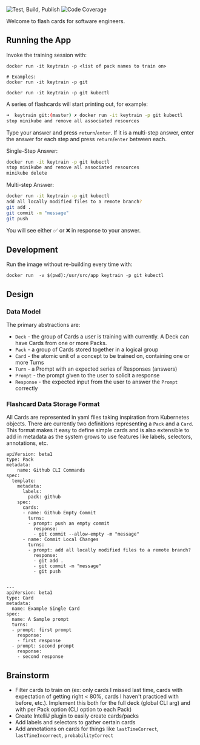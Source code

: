 ![Test, Build, Publish](https://github.com/crosleythomas/keytrain/workflows/Test,%20Build,%20Publish/badge.svg)
![Code Coverage](https://img.shields.io/codecov/c/github/crosleythomas/keytrain)

Welcome to flash cards for software engineers.

## Running the App

Invoke the training session with:
```
docker run -it keytrain -p <list of pack names to train on>

# Examples:
docker run -it keytrain -p git

docker run -it keytrain -p git kubectl
```

A series of flashcards will start printing out, for example:
```bash
➜  keytrain git:(master) ✗ docker run -it keytrain -p git kubectl
stop minikube and remove all associated resources
```

Type your answer and press `return`/`enter`.  If it is a multi-step answer,
enter the answer for each step and press `return`/`enter` between each.

Single-Step Answer:
```bash
docker run -it keytrain -p git kubectl
stop minikube and remove all associated resources
minikube delete
``` 

Multi-step Answer:
```bash
docker run -it keytrain -p git kubectl
add all locally modified files to a remote branch?
git add .
git commit -m "message"
git push
```

You will see either :white_check_mark: or :x: in response to your answer.
## Development

Run the image without re-building every time with:
```
docker run  -v $(pwd):/usr/src/app keytrain -p git kubectl
```

## Design

### Data Model

The primary abstractions are:
* `Deck` - the group of Cards a user is training with currently. A Deck can have Cards
from one or more Packs.
* `Pack` - a group of Cards stored together in a logical group
* `Card` - the atomic unit of a concept to be trained on, containing one or more Turns
* `Turn` - a Prompt with an expected series of Responses (answers)
* `Prompt` - the prompt given to the user to solicit a response
* `Response` - the expected input from the user to answer the `Prompt` correctly


### Flashcard Data Storage Format

All Cards are represented in yaml files taking inspiration from Kubernetes objects.
There are currently two definitions representing a `Pack` and a `Card`.  This
format makes it easy to define simple cards and is also extensible to add in
metadata as the system grows to use features like labels, selectors, annotations, etc.

```
apiVersion: beta1
type: Pack
metadata:
    name: Github CLI Commands
spec:
  template:
    metadata:
      labels:
        pack: github
    spec:
      cards:
      - name: Github Empty Commit
        turns:
        - prompt: push an empty commit
          response:
          - git commit --allow-empty -m "message"
      - name: Commit Local Changes
        turns:
        - prompt: add all locally modified files to a remote branch?
          response:
          - git add .
          - git commit -m "message"
          - git push


---
apiVersion: beta1
type: Card
metadata:
  name: Example Single Card
spec:
  name: A Sample prompt
  turns:
  - prompt: first prompt
    response:
    - first response
  - prompt: second prompt
    response:
    - second response

```

## Brainstorm

* Filter cards to train on (ex: only cards I missed last time, cards with expectation
of getting right < 80%, cards I haven't practiced with before, etc.). Implement this both
for the full deck (global CLI arg) and with per Pack option (CLI option to each Pack)
* Create IntelliJ plugin to easily create cards/packs
* Add labels and selectors to gather certain cards
* Add annotations on cards for things like `lastTimeCorrect`, `lastTimeIncorrect`, `probabilityCorrect`

